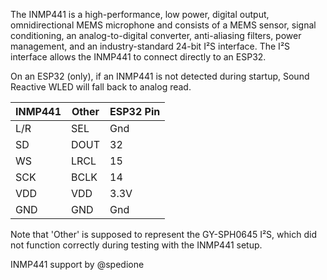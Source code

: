 The INMP441 is a high-performance, low power, digital output, omnidirectional MEMS microphone and consists of a MEMS sensor, signal conditioning, an analog-to-digital converter, anti-aliasing filters, power management, and an industry-standard 24-bit I²S interface. The I²S interface allows the INMP441 to connect directly to an ESP32.

On an ESP32 (only), if an INMP441 is not detected during startup, Sound Reactive WLED will fall back to analog read.

| INMP441 | Other | ESP32 Pin
| ---- | ---- | ----
| L/R | SEL | Gnd
| SD | DOUT | 32
| WS | LRCL | 15
| SCK | BCLK | 14
| VDD | VDD | 3.3V
| GND | GND | Gnd

Note that 'Other' is supposed to represent the GY-SPH0645 I²S, which did not function correctly during testing with the INMP441 setup.

INMP441 support by @spedione